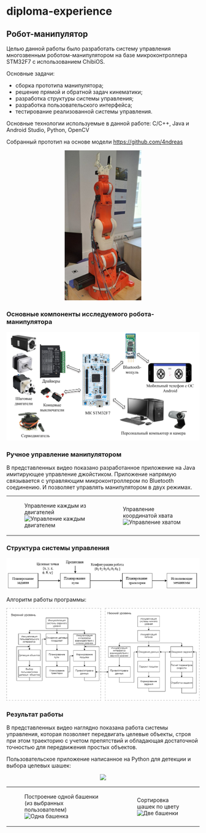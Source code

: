 # diploma-experience


## Робот-манипулятор

Целью данной работы было разработать систему управления многозвенным роботом-манипулятором на базе микроконтроллера STM32F7 с использованием ChibiOS.

Основные задачи:
- сборка прототипа манипулятора;
- решение прямой и обратной задач кинематики;
- разработка структуры системы управления; 
- разработка пользовательского интерфейса;
- тестирование реализованной системы управления.

Основные технологии используемые в данной работе:
C/C++, Java и Android Studio, Python, OpenCV

Собранный прототип на основе модели https://github.com/4ndreas

<p align="center">
<img src="manipulator_pics/Prototype.png" width="200">
</p>


### Основные компоненты исследуемого робота-манипулятора

<p align="center">
<img src="manipulator_pics/Components.png" width="600">
</p>

### Ручное управление манипулятором


В представленных видео показано разработанное приложение на Java имитирующее управление джойстиком.
Приложение напрямую связывается с управляющим микроконтроллером по Bluetooth соединению. И позволяет управлять манипулятором в двух режимах.
           
<div align="center">
<table>
  <tr>
    <td>
      <figure>
        <figcaption>Управление каждым из двигателей</figcaption>
        <img src="https://github.com/Alionaaaa/diploma-experience/blob/main/manipulator_pics/manual_control_mode_1.gif" alt="Управление каждым двигателем" width="200"/>
      </figure>
    </td>
    <td>
      <figure>
        <figcaption>Управление координатой хвата</figcaption>
        <img src="https://github.com/Alionaaaa/diploma-experience/blob/main/manipulator_pics/manual_control_mode_2.gif" alt="Управление хватом" width="200"/>
      </figure>
    </td>
  </tr>
</table>
</div>


### Структура системы управления


<p align="center">
<img src="manipulator_pics/control_system.png">
</p>



Алгоритм работы программы:

<p align="center">
<img src="manipulator_pics/work_algorithm.png" width="600">
</p>


### Результат работы


В представленных видео наглядно показана работа системы управления, которая позволяет передвигать целевые объекты, строя при этом траекторию с учетом препятствий и обладающая достаточной точностью для передвижения простых объектов.


Пользовательское приложение написанное на Python для детекции и выбора целевых шашек:

<p align="center">
<img src="https://github.com/Alionaaaa/diploma-experience/blob/main/manipulator_pics/detection.gif" width="400">
</p>



<div align="center">
<table>
  <tr>
    <td>
      <figure>
        <figcaption>Построение одной башенки (из выбранных пользователем)</figcaption>
        <img src="https://github.com/Alionaaaa/diploma-experience/blob/main/manipulator_pics/one_tower.gif" alt="Одна башенка" width="200"/>
      </figure>
    </td>
    <td>
      <figure>
        <figcaption>Сортировка шашек по цвету</figcaption>
        <img src="https://github.com/Alionaaaa/diploma-experience/blob/main/manipulator_pics/sort_towers.gif" alt="Две башенки" width="200"/>
      </figure>
    </td>
  </tr>
</table>
</div>
